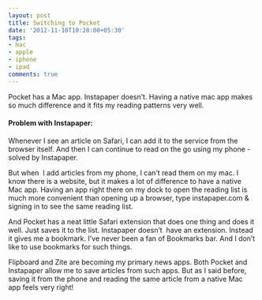 ```yaml
---
layout: post
title: Switching to Pocket
date: '2012-11-10T10:28:00+05:30'
tags:
- mac
- apple
- iphone
- ipad
comments: true
---
```

Pocket has a Mac app. Instapaper doesn’t. Having a native mac app makes so much difference and it fits my reading patterns very well.

#### Problem with Instapaper:

Whenever I see an article on Safari, I can add it to the service from the browser itself. And then I can continue to read on the go using my phone - solved by Instapaper.

But when  I add articles from my phone, I can’t read them on my mac. I know there is a website, but it makes a lot of difference to have a native Mac app. Having an app right there on my dock to open the reading list is much more convenient than opening up a browser, type instapaper.com & signing in to see the same reading list.

And Pocket has a neat little Safari extension that does one thing and does it well. Just saves it to the list. Instapaper doesn’t  have an extension. Instead it gives me a bookmark. I’ve never been a fan of Bookmarks bar. And I don’t like to use bookmarks for such things.

Flipboard and Zite are becoming my primary news apps. Both Pocket and Instapaper allow me to save articles from such apps. But as I said before, saving it from the phone and reading the same article from a native Mac app feels very right!
